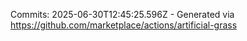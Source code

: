 Commits: 2025-06-30T12:45:25.596Z - Generated via https://github.com/marketplace/actions/artificial-grass
<br>
